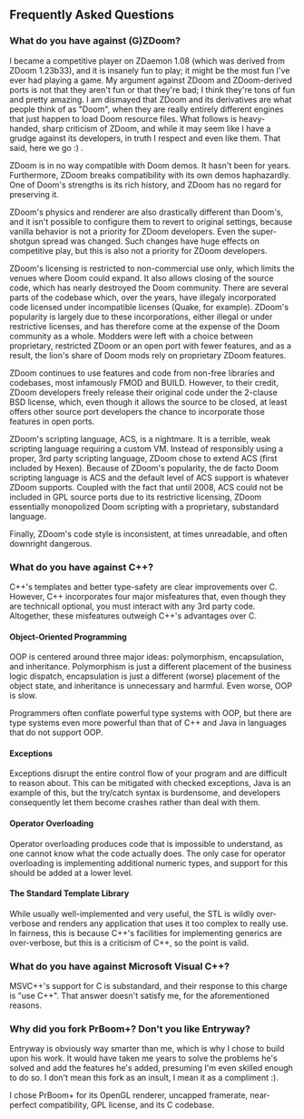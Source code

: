 ## Frequently Asked Questions

### What do you have against (G)ZDoom?

I became a competitive player on ZDaemon 1.08 (which was derived from ZDoom
1.23b33), and it is insanely fun to play; it might be the most fun I've ever
had playing a game. My argument against ZDoom and ZDoom-derived ports is not
that they aren't fun or that they're bad; I think they're tons of fun and
pretty amazing. I am dismayed that ZDoom and its derivatives are what people
think of as "Doom", when they are really entirely different engines that just
happen to load Doom resource files. What follows is heavy-handed, sharp
criticism of ZDoom, and while it may seem like I have a grudge against its
developers, in truth I respect and even like them. That said, here we go :) .

ZDoom is in no way compatible with Doom demos. It hasn't been for years.
Furthermore, ZDoom breaks compatibility with its own demos haphazardly. One of
Doom's strengths is its rich history, and ZDoom has no regard for preserving
it.

ZDoom's physics and renderer are also drastically different than Doom's, and it
isn't possible to configure them to revert to original settings, because
vanilla behavior is not a priority for ZDoom developers. Even the super-shotgun
spread was changed. Such changes have huge effects on competitive play, but
this is also not a priority for ZDoom developers.

ZDoom's licensing is restricted to non-commercial use only, which limits the
venues where Doom could expand. It also allows closing of the source code,
which has nearly destroyed the Doom community. There are several parts of the
codebase which, over the years, have illegaly incorporated code licensed under
incompatible licenses (Quake, for example). ZDoom's popularity is largely due
to these incorporations, either illegal or under restrictive licenses, and has
therefore come at the expense of the Doom community as a whole. Modders were
left with a choice between proprietary, restricted ZDoom or an open port with
fewer features, and as a result, the lion's share of Doom mods rely on
proprietary ZDoom features.

ZDoom continues to use features and code from non-free libraries and codebases,
most infamously FMOD and BUILD. However, to their credit, ZDoom developers
freely release their original code under the 2-clause BSD license, which, even
though it allows the source to be closed, at least offers other source port
developers the chance to incorporate those features in open ports.

ZDoom's scripting language, ACS, is a nightmare. It is a terrible, weak
scripting language requiring a custom VM. Instead of responsibly using a
proper, 3rd party scripting language, ZDoom chose to extend ACS (first included
by Hexen). Because of ZDoom's popularity, the de facto Doom scripting language
is ACS and the default level of ACS support is whatever ZDoom supports. Coupled
with the fact that until 2008, ACS could not be included in GPL source ports
due to its restrictive licensing, ZDoom essentially monopolized Doom scripting
with a proprietary, substandard language.

Finally, ZDoom's code style is inconsistent, at times unreadable, and often
downright dangerous.

### What do you have against C++?

C++'s templates and better type-safety are clear improvements over C. However,
C++ incorporates four major misfeatures that, even though they are technicall
optional, you must interact with any 3rd party code. Altogether, these
misfeatures outweigh C++'s advantages over C.

#### Object-Oriented Programming

OOP is centered around three major ideas: polymorphism, encapsulation, and
inheritance. Polymorphism is just a different placement of the business logic
dispatch, encapsulation is just a different (worse) placement of the object
state, and inheritance is unnecessary and harmful. Even worse, OOP is slow.

Programmers often conflate powerful type systems with OOP, but there are type
systems even more powerful than that of C++ and Java in languages that do not
support OOP.

#### Exceptions

Exceptions disrupt the entire control flow of your program and are difficult to
reason about. This can be mitigated with checked exceptions, Java is an example
of this, but the try/catch syntax is burdensome, and developers consequently
let them become crashes rather than deal with them.

#### Operator Overloading

Operator overloading produces code that is impossible to understand, as one
cannot know what the code actually does. The only case for operator overloading
is implementing additional numeric types, and support for this should be added
at a lower level.

#### The Standard Template Library

While usually well-implemented and very useful, the STL is wildly over-verbose
and renders any application that uses it too complex to really use. In
fairness, this is because C++'s facilities for implementing generics are
over-verbose, but this is a criticism of C++, so the point is valid.

### What do you have against Microsoft Visual C++?

MSVC++'s support for C is substandard, and their response to this charge is
"use C++". That answer doesn't satisfy me, for the aforementioned reasons.

### Why did you fork PrBoom+? Don't you like Entryway?

Entryway is obviously way smarter than me, which is why I chose to build upon
his work. It would have taken me years to solve the problems he's solved and
add the features he's added, presuming I'm even skilled enough to do so. I
don't mean this fork as an insult, I mean it as a compliment :).

I chose PrBoom+ for its OpenGL renderer, uncapped framerate, near-perfect
compatibility, GPL license, and its C codebase.

